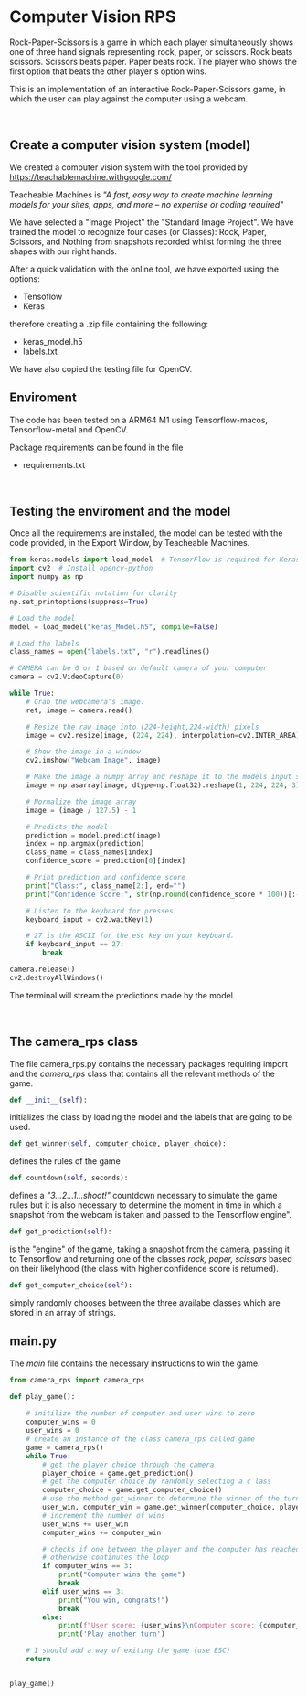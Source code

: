 # Computer Vision RPS
Rock-Paper-Scissors is a game in which each player simultaneously shows one of three hand signals representing rock, paper, or scissors. Rock beats scissors. Scissors beats paper. Paper beats rock. The player who shows the first option that beats the other player's option wins.

This is an implementation of an interactive Rock-Paper-Scissors game, in which the user can play against the computer using a webcam.

<br>

## Create a computer vision system (model)

We created a computer vision system with the tool provided by https://teachablemachine.withgoogle.com/

Teacheable Machines is *"A fast, easy way to create machine learning models for your sites, apps, and more – no expertise or coding required"*

We have selected a "Image Project" the "Standard Image Project". We have trained the model to recognize four cases (or Classes): Rock, Paper, Scissors, and Nothing from snapshots recorded whilst forming the three shapes with our right hands.

After a quick validation with the online tool, we have exported using the options:
- Tensoflow
- Keras

therefore creating a .zip file containing the following:
- keras_model.h5
- labels.txt

We have also copied the testing file for OpenCV.

## Enviroment
The code has been tested on a ARM64 M1 using Tensorflow-macos, Tensorflow-metal and OpenCV.

Package requirements can be found in the file
- requirements.txt

<br>

## Testing the enviroment and the model
Once all the requirements are installed, the model can be tested with the code provided, in the Export Window, by Teacheable Machines.

```python
from keras.models import load_model  # TensorFlow is required for Keras to work
import cv2  # Install opencv-python
import numpy as np

# Disable scientific notation for clarity
np.set_printoptions(suppress=True)

# Load the model
model = load_model("keras_Model.h5", compile=False)

# Load the labels
class_names = open("labels.txt", "r").readlines()

# CAMERA can be 0 or 1 based on default camera of your computer
camera = cv2.VideoCapture(0)

while True:
    # Grab the webcamera's image.
    ret, image = camera.read()

    # Resize the raw image into (224-height,224-width) pixels
    image = cv2.resize(image, (224, 224), interpolation=cv2.INTER_AREA)

    # Show the image in a window
    cv2.imshow("Webcam Image", image)

    # Make the image a numpy array and reshape it to the models input shape.
    image = np.asarray(image, dtype=np.float32).reshape(1, 224, 224, 3)

    # Normalize the image array
    image = (image / 127.5) - 1

    # Predicts the model
    prediction = model.predict(image)
    index = np.argmax(prediction)
    class_name = class_names[index]
    confidence_score = prediction[0][index]

    # Print prediction and confidence score
    print("Class:", class_name[2:], end="")
    print("Confidence Score:", str(np.round(confidence_score * 100))[:-2], "%")

    # Listen to the keyboard for presses.
    keyboard_input = cv2.waitKey(1)

    # 27 is the ASCII for the esc key on your keyboard.
    if keyboard_input == 27:
        break

camera.release()
cv2.destroyAllWindows()
```
The terminal will stream the predictions made by the model.

<br>

## The camera_rps class
The file camera_rps.py contains the necessary packages requiring import and the *camera_rps* class that contains all the relevant methods of the game.

```python
def __init__(self):
```
initializes the class by loading the model and the labels that are going to be used.

```python
def get_winner(self, computer_choice, player_choice):
```
defines the rules of the game
```python
def countdown(self, seconds):
```
defines a *"3...2...1...shoot!"* countdown necessary to simulate the game rules but it is also necessary to determine the moment in time in which a snapshot from the webcam is taken and passed to the Tensorflow engine".

```python
def get_prediction(self):
```
is the "engine" of the game, taking a snapshot from the camera, passing it to Tensorflow and returning one of the classes *rock, paper, scissors* based on their likelyhood (the class with higher confidence score is returned).

```python
def get_computer_choice(self):
```
simply randomly chooses between the three availabe classes which are stored in an array of strings.

## main.py

The *main* file contains the necessary instructions to win the game.

```python
from camera_rps import camera_rps

def play_game():
    
    # initilize the number of computer and user wins to zero
    computer_wins = 0
    user_wins = 0
    # create an instance of the class camera_rps called game
    game = camera_rps()
    while True:
        # get the player choice through the camera
        player_choice = game.get_prediction()
        # get the computer choice by randomly selecting a c lass
        computer_choice = game.get_computer_choice()
        # use the method get_winner to determine the winner of the turn
        user_win, computer_win = game.get_winner(computer_choice, player_choice)
        # increment the number of wins
        user_wins += user_win
        computer_wins += computer_win

        # checks if one between the player and the computer has reached three turn victories,
        # otherwise continutes the loop
        if computer_wins == 3:
            print("Computer wins the game")
            break
        elif user_wins == 3:
            print("You win, congrats!")
            break
        else:
            print(f"User score: {user_wins}\nComputer score: {computer_wins}")
            print('Play another turn')

    # I should add a way of exiting the game (use ESC)
    return


play_game()
```